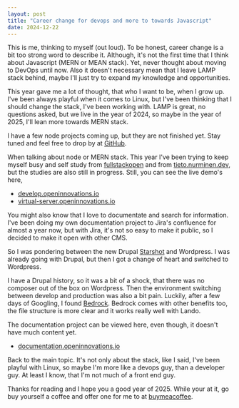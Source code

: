 ```yaml
---
layout: post
title: "Career change for devops and more to towards Javascript"
date: 2024-12-22
---
```


This is me, thinking to myself (out loud). To be honest, career change is a bit too strong word to describe it. Although, it's not the first time that I think about Javascript (MERN or MEAN stack). Yet, never thought about moving to DevOps until now. Also it doesn't necessary mean that I leave LAMP stack behind, maybe I'll just try to expand my knowledge and opportunities.

This year gave me a lot of thought, that who I want to be, when I grow up. I've been always playful when it comes to Linux, but I've been thinking that I should change the stack, I've been working with. LAMP is great, no questions asked, but we live in the year of 2024, so maybe in the year of 2025, I'll lean more towards MERN stack.

I have a few node projects coming up, but they are not finished yet. Stay tuned and feel free to drop by at [GitHub](https://github.com/n00bsaiboth).

When talking about node or MERN stack. This year I've been trying to keep myself busy and self study from [fullstackopen](https://fullstackopen.com) and from [tieto.nurminen.dev](https://tieto.nurminen.dev/), but the studies are also still in progress. Still, you can see the live demo's here,

- [develop.openinnovations.io](https://develop.openinnovations.io/)
- [virtual-server.openinnovations.io](https://virtual-server.openinnovations.io/)

You might also know that I love to documentate and search for information. I've been doing my own documentation project to Jira's confluence for almost a year now, but with Jira, it's not so easy to make it public, so I decided to make it open with other CMS.

So I was pondering between the new Drupal [Starshot](https://www.drupal.org/about/starshot) and Wordpress. I was already going with Drupal, but then I got a change of heart and switched to Wordpress.

I have a Drupal history, so it was a bit of a shock, that there was no composer out of the box on Wordpress. Then the environment switching between develop and production was also a bit pain. Luckily, after a few days of Googling, I found [Bedrock](https://roots.io/bedrock/). Bedrock comes with other benefits too, the file structure is more clear and it works really well with Lando.

The documentation project can be viewed here, even though, it doesn't have much content yet.

- [documentation.openinnovations.io](https://documentation.openinnovations.io)

Back to the main topic. It's not only about the stack, like I said, I've been playful with Linux, so maybe I'm more like a devops guy, than a developer guy. At least I know, that I'm not much of a front end guy.

Thanks for reading and I hope you a good year of 2025. While your at it, go buy yourself a coffee and offer one for me to at [buymeacoffee](https://buymeacoffee.com/openinnovations).
